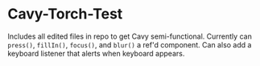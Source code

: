 # Cavy-Torch-Test
Includes all edited files in repo to get Cavy semi-functional. Currently can `press()`, `fillIn()`, `focus()`, and `blur()` a ref'd component. Can also add a keyboard listener that alerts when keyboard appears.
